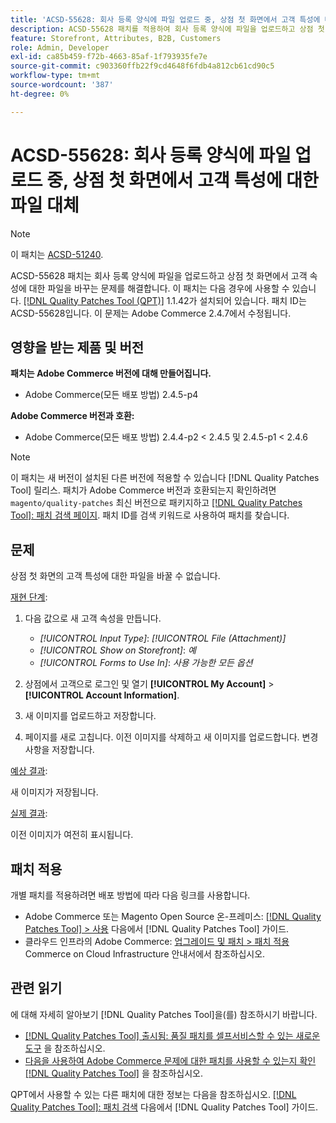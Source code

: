 ```yaml
---
title: 'ACSD-55628: 회사 등록 양식에 파일 업로드 중, 상점 첫 화면에서 고객 특성에 대한 파일 바꾸기'
description: ACSD-55628 패치를 적용하여 회사 등록 양식에 파일을 업로드하고 상점 첫 화면에서 고객 속성에 대한 파일을 대체할 수 있는 Adobe Commerce 문제를 해결합니다.
feature: Storefront, Attributes, B2B, Customers
role: Admin, Developer
exl-id: ca85b459-f72b-4663-85af-1f793935fe7e
source-git-commit: c903360ffb22f9cd4648f6fdb4a812cb61cd90c5
workflow-type: tm+mt
source-wordcount: '387'
ht-degree: 0%

---
```


# ACSD-55628: 회사 등록 양식에 파일 업로드 중, 상점 첫 화면에서 고객 특성에 대한 파일 대체

>[!NOTE]
>
>이 패치는 [ACSD-51240](/help/support-tools/patches-available-in-qpt-tool/v1-1-33/acsd-51240-uploaded-file-missing-while-registering-via-company-registration-form.md).

ACSD-55628 패치는 회사 등록 양식에 파일을 업로드하고 상점 첫 화면에서 고객 속성에 대한 파일을 바꾸는 문제를 해결합니다. 이 패치는 다음 경우에 사용할 수 있습니다. [[!DNL Quality Patches Tool (QPT)]](/help/announcements/adobe-commerce-announcements/magento-quality-patches-released-new-tool-to-self-serve-quality-patches.md) 1.1.42가 설치되어 있습니다. 패치 ID는 ACSD-55628입니다. 이 문제는 Adobe Commerce 2.4.7에서 수정됩니다.

## 영향을 받는 제품 및 버전

**패치는 Adobe Commerce 버전에 대해 만들어집니다.**

* Adobe Commerce(모든 배포 방법) 2.4.5-p4

**Adobe Commerce 버전과 호환:**

* Adobe Commerce(모든 배포 방법) 2.4.4-p2 &lt; 2.4.5 및 2.4.5-p1 &lt; 2.4.6

>[!NOTE]
>
>이 패치는 새 버전이 설치된 다른 버전에 적용할 수 있습니다 [!DNL Quality Patches Tool] 릴리스. 패치가 Adobe Commerce 버전과 호환되는지 확인하려면 `magento/quality-patches` 최신 버전으로 패키지하고 [[!DNL Quality Patches Tool]: 패치 검색 페이지](https://experienceleague.adobe.com/tools/commerce-quality-patches/index.html). 패치 ID를 검색 키워드로 사용하여 패치를 찾습니다.

## 문제

상점 첫 화면의 고객 특성에 대한 파일을 바꿀 수 없습니다.

<u>재현 단계</u>:

1. 다음 값으로 새 고객 속성을 만듭니다.

   * *[!UICONTROL Input Type]*: *[!UICONTROL File (Attachment)]*
   * *[!UICONTROL Show on Storefront]*: *예*
   * *[!UICONTROL Forms to Use In]*: *사용 가능한 모든 옵션*

1. 상점에서 고객으로 로그인 및 열기 **[!UICONTROL My Account]** > **[!UICONTROL Account Information]**.
1. 새 이미지를 업로드하고 저장합니다.
1. 페이지를 새로 고칩니다. 이전 이미지를 삭제하고 새 이미지를 업로드합니다. 변경 사항을 저장합니다.

<u>예상 결과</u>:

새 이미지가 저장됩니다.

<u>실제 결과</u>:

이전 이미지가 여전히 표시됩니다.

## 패치 적용

개별 패치를 적용하려면 배포 방법에 따라 다음 링크를 사용합니다.

* Adobe Commerce 또는 Magento Open Source 온-프레미스: [[!DNL Quality Patches Tool] > 사용](https://experienceleague.adobe.com/docs/commerce-operations/tools/quality-patches-tool/usage.html) 다음에서 [!DNL Quality Patches Tool] 가이드.
* 클라우드 인프라의 Adobe Commerce: [업그레이드 및 패치 > 패치 적용](https://experienceleague.adobe.com/docs/commerce-cloud-service/user-guide/develop/upgrade/apply-patches.html) Commerce on Cloud Infrastructure 안내서에서 참조하십시오.

## 관련 읽기

에 대해 자세히 알아보기 [!DNL Quality Patches Tool]을(를) 참조하시기 바랍니다.

* [[!DNL Quality Patches Tool] 출시됨: 품질 패치를 셀프서비스할 수 있는 새로운 도구](/help/announcements/adobe-commerce-announcements/magento-quality-patches-released-new-tool-to-self-serve-quality-patches.md) 을 참조하십시오.
* [다음을 사용하여 Adobe Commerce 문제에 대한 패치를 사용할 수 있는지 확인 [!DNL Quality Patches Tool]](/help/support-tools/patches-available-in-qpt-tool/check-patch-for-magento-issue-with-magento-quality-patches.md) 을 참조하십시오.

QPT에서 사용할 수 있는 다른 패치에 대한 정보는 다음을 참조하십시오. [[!DNL Quality Patches Tool]: 패치 검색](https://experienceleague.adobe.com/tools/commerce-quality-patches/index.html) 다음에서 [!DNL Quality Patches Tool] 가이드.
